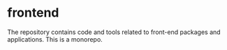 # frontend
The repository contains code and tools related to front-end packages and applications. This is a monorepo.
